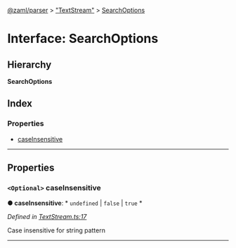 [@zaml/parser](../README.md) > ["TextStream"](../modules/_textstream_.md) > [SearchOptions](../interfaces/_textstream_.searchoptions.md)

# Interface: SearchOptions

## Hierarchy

**SearchOptions**

## Index

### Properties

* [caseInsensitive](_textstream_.searchoptions.md#caseinsensitive)

---

## Properties

<a id="caseinsensitive"></a>

### `<Optional>` caseInsensitive

**● caseInsensitive**: * `undefined` &#124; `false` &#124; `true`
*

*Defined in [TextStream.ts:17](https://github.com/nexushubs/zaml-lang/blob/a042eb7/packages/zaml-parser/src/TextStream.ts#L17)*

Case insensitive for string pattern

___

